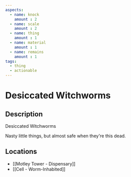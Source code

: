 ```yaml
---
aspects: 
  - name: knock
    amount : 2
  - name: scale
    amount : 2
  - name: thing
    amount : 1
  - name: material
    amount : 1
  - name: remains
    amount : 1
tags:
  - thing
  - actionable
---
```


# Desiccated Witchworms

## Description
Desiccated Witchworms

Nasty little things, but almost safe when they're this dead.
## Locations
- [[Motley Tower - Dispensary]]
- [[Cell - Worm-Inhabited]]